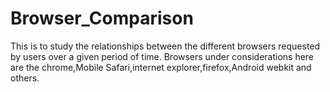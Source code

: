 # Browser_Comparison
This is to study the relationships between the different browsers requested by users over a given period of time.
Browsers under considerations here are the chrome,Mobile Safari,internet explorer,firefox,Android webkit and others.
